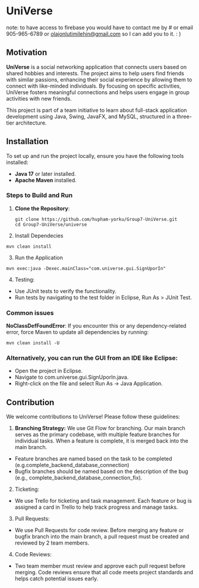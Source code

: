 # UniVerse

note: to have access to firebase you would have to contact me by # or email 
905-965-6789 or olajonlutimilehin@gmail.com so I can add you to it. : ) 

## Motivation

**UniVerse** is a social networking application that connects users based on shared hobbies and interests. The project aims to help users find friends with similar passions, enhancing their social experience by allowing them to connect with like-minded individuals. By focusing on specific activities, UniVerse fosters meaningful connections and helps users engage in group activities with new friends.

This project is part of a team initiative to learn about full-stack application development using Java, Swing, JavaFX, and MySQL, structured in a three-tier architecture.

## Installation

To set up and run the project locally, ensure you have the following tools installed:

- **Java 17** or later installed.
- **Apache Maven** installed.

### Steps to Build and Run

1. **Clone the Repository**:
   ```
   git clone https://github.com/hvpham-yorku/Group7-UniVerse.git
   cd Group7-UniVerse/universe
   ```
2. Install Dependecies
```
mvn clean install
```

3. Run the Application
```
mvn exec:java -Dexec.mainClass="com.universe.gui.SignUporIn"
```

4. Testing:
- Use JUnit tests to verify the functionality.
- Run tests by navigating to the test folder in Eclipse, Run As > JUnit Test.

### Common issues
**NoClassDefFoundError**: If you encounter this or any dependency-related error, force Maven to update all dependencies by running:
```
mvn clean install -U
```


### Alternatively, you can run the GUI from an IDE like Eclipse:

- Open the project in Eclipse.
- Navigate to com.universe.gui.SignUporIn.java.
- Right-click on the file and select Run As -> Java Application.



## Contribution
We welcome contributions to UniVerse! Please follow these guidelines:

1. **Branching Strategy:** We use Git Flow for branching. Our main branch serves as the primary codebase, with multiple feature branches for individual tasks. When a feature is complete, it is merged back into the main branch.
- Feature branches are named based on the task to be completed (e.g.complete_backend_database_connection)
- Bugfix branches should be named based on the description of the bug (e.g., complete_backend_database_connection_fix).

2. Ticketing:
- We use Trello for ticketing and task management. Each feature or bug is assigned a card in Trello to help track progress and manage tasks.

3. Pull Requests:
- We use Pull Requests for code review. Before merging any feature or bugfix branch into the main branch, a pull request must be created and reviewed by 2 team members.

4. Code Reviews:
- Two team member must review and approve each pull request before merging. Code reviews ensure that all code meets project standards and helps catch potential issues early.

